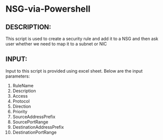 # NSG-via-Powershell

## DESCRIPTION: 
This script is used to create a security rule and add it to a NSG and then ask user whether we need to map it to
a subnet or NIC

## INPUT:
Input to this script is provided using excel sheet. Below are the input parameters:
1. RuleName
2. Description
3. Access	
4. Protocol	
5. Direction	
6. Priority
7. SourceAddressPrefix
8. SourcePortRange	
9. DestinationAddressPrefix
10. DestinationPortRange
